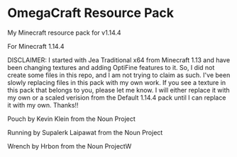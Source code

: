 # OmegaCraft Resource Pack
 My Minecraft resource pack for v1.14.4

For Minecraft 1.14.4

DISCLAIMER:  I started with Jea Traditional x64 from Minecraft 1.13 and have been changing textures and adding OptiFine features to it.  So, I did not create some files in this repo, and I am not trying to claim as such.  I've been slowly replacing files in this pack with my own work.  If you see a texture in this pack that belongs to you, please let me know.  I will either replace it with my own or a scaled verision from the Default 1.14.4 pack until I can replace it with my own.  Thanks!!

Pouch by Kevin Klein from the Noun Project

Running by Supalerk Laipawat from the Noun Project

Wrench by Hrbon from the Noun ProjectW

